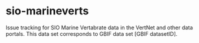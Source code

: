 # sio-marineverts
Issue tracking for SIO Marine Vertabrate data in the VertNet and other data portals. This data set corresponds to GBIF data set [GBIF datasetID].
